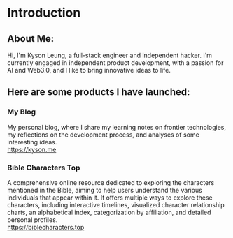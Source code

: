 # Introduction

## About Me:
Hi, I'm Kyson Leung, a full-stack engineer and independent hacker. I'm currently engaged in independent product development, with a passion for AI and Web3.0, and I like to bring innovative ideas to life.

## Here are some products I have launched:

### My Blog
My personal blog, where I share my learning notes on frontier technologies, my reflections on the development process, and analyses of some interesting ideas.  
<a href="https://kyson.me" title="https://kyson.me" target="_blank">https://kyson.me</a>

### Bible Characters Top
A comprehensive online resource dedicated to exploring the characters mentioned in the Bible, aiming to help users understand the various individuals that appear within it. It offers multiple ways to explore these characters, including interactive timelines, visualized character relationship charts, an alphabetical index, categorization by affiliation, and detailed personal profiles.  
<a href="https://biblecharacters.top" title="https://biblecharacters.top" target="_blank">https://biblecharacters.top</a>
